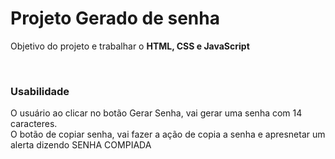 <h1>Projeto Gerado de senha</h1>

<p>Objetivo do projeto e trabalhar o <strong>HTML, CSS e JavaScript</strong></p>
<br>
<h3>Usabilidade</h3>
<p>O usuário ao clicar no botão Gerar Senha, vai gerar uma senha com 14 caracteres. <br>
O botão de copiar senha, vai fazer a ação de copia a senha e apresnetar um alerta dizendo SENHA COMPIADA</p>
